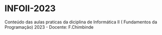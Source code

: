 # INFOII-2023
Conteúdo das aulas praticas da diciplina de Informática II ( Fundamentos da Programação) 2023 - Docente: F.Chimbinde
